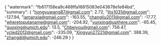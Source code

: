 {
    "watermark": "fb617158ea9c468ffa16815083e043678e1e84bd", 
    "summary": {
        "hongyuwang87@gmail.com": 2.72, 
        "lhx1031@gmail.com": -127.94, 
        "iamanxia@gmail.com": -163.55, 
        "changliu2011@gmail.com": -17.77, 
        "wheretoputaname@gmail.com": -204.92, 
        "yunxing@upthere.com": -65.45, 
        "guoxing@umich.edu": 13.5, 
        "Chbeiyou@gmail.com": 756.47, 
        "ycled2012@gmail.com": -335.09, 
        "Xingyun27221@gmail.com": 388.39, 
        "zhangdi@umich.edu": -246.29
    }
}